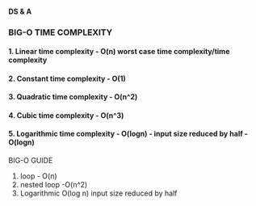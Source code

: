 #### DS & A
### BIG-O TIME COMPLEXITY 

#### 1. Linear time complexity      - O(n) worst case time complexity/time complexity
#### 2. Constant time complexity    - O(1)
#### 3. Quadratic time complexity   - O(n^2)
#### 4. Cubic time complexity       - O(n^3)
#### 5. Logarithmic time complexity - O(logn) - input size reduced by half - O(logn)


BIG-O GUIDE

1. loop - O(n)
2. nested loop -O(n^2)
3. Logarithmic O(log n) input size reduced by half